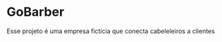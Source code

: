 <h1>GoBarber</h1>

<p>Esse projeto é uma empresa fictícia que conecta cabeleleiros a clientes </p>


